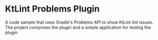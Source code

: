 # KtLint Problems Plugin
A code sample that uses Gradle's Problems API to show KtLint lint issues. The project comprises the plugin and a simple application for testing the plugin
